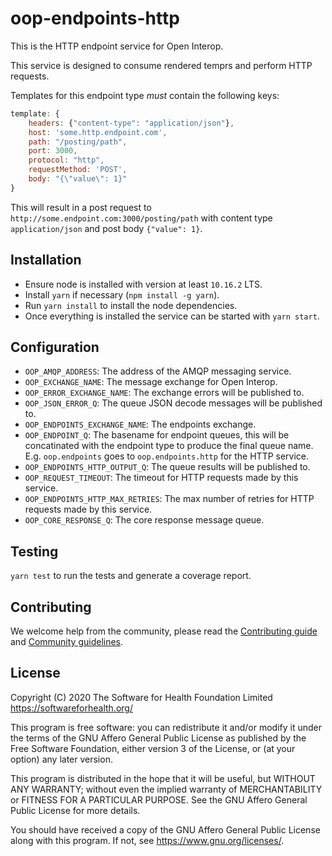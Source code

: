 # oop-endpoints-http

This is the HTTP endpoint service for Open Interop.

This service is designed to consume rendered temprs and perform HTTP requests.

Templates for this endpoint type *must* contain the following keys:
```javascript
template: {
    headers: {"content-type": "application/json"},
    host: 'some.http.endpoint.com',
    path: "/posting/path",
    port: 3000,
    protocol: "http",
    requestMethod: 'POST',
    body: "{\"value\": 1}"
}
```

This will result in a post request to `http://some.endpoint.com:3000/posting/path` with content type `application/json` and post body `{"value": 1}`.

## Installation

- Ensure node is installed with version at least `10.16.2` LTS.
- Install `yarn` if necessary (`npm install -g yarn`).
- Run `yarn install` to install the node dependencies.
- Once everything is installed the service can be started with `yarn start`.

## Configuration

- `OOP_AMQP_ADDRESS`: The address of the AMQP messaging service.
- `OOP_EXCHANGE_NAME`: The message exchange for Open Interop.
- `OOP_ERROR_EXCHANGE_NAME`:  The exchange errors will be published to.
- `OOP_JSON_ERROR_Q`: The queue JSON decode messages will be published to.
- `OOP_ENDPOINTS_EXCHANGE_NAME`: The endpoints exchange.
- `OOP_ENDPOINT_Q`:  The basename for endpoint queues, this will be concatinated with the endpoint type to produce the final queue name. E.g. `oop.endpoints` goes to `oop.endpoints.http` for the HTTP service.
- `OOP_ENDPOINTS_HTTP_OUTPUT_Q`: The queue results will be published to.
- `OOP_REQUEST_TIMEOUT`: The timeout for HTTP requests made by this service.
- `OOP_ENDPOINTS_HTTP_MAX_RETRIES`: The max number of retries for HTTP requests made by this service.
- `OOP_CORE_RESPONSE_Q`: The core response message queue.

## Testing

`yarn test` to run the tests and generate a coverage report.

## Contributing

We welcome help from the community, please read the [Contributing guide](https://github.com/open-interop/oop-guidelines/blob/master/CONTRIBUTING.md) and [Community guidelines](https://github.com/open-interop/oop-guidelines/blob/master/CODE_OF_CONDUCT.md).

## License

Copyright (C) 2020 The Software for Health Foundation Limited <https://softwareforhealth.org/>

This program is free software: you can redistribute it and/or modify
it under the terms of the GNU Affero General Public License as
published by the Free Software Foundation, either version 3 of the
License, or (at your option) any later version.

This program is distributed in the hope that it will be useful,
but WITHOUT ANY WARRANTY; without even the implied warranty of
MERCHANTABILITY or FITNESS FOR A PARTICULAR PURPOSE.  See the
GNU Affero General Public License for more details.

You should have received a copy of the GNU Affero General Public License
along with this program.  If not, see <https://www.gnu.org/licenses/>.
